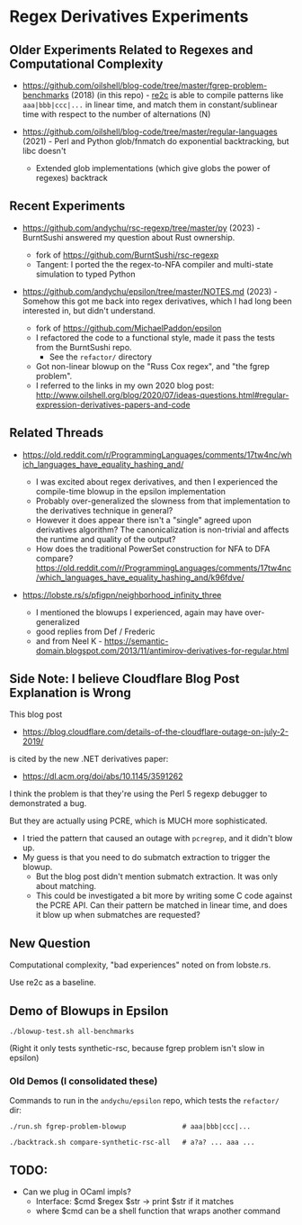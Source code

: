 Regex Derivatives Experiments
=============================

## Older Experiments Related to Regexes and Computational Complexity

- <https://github.com/oilshell/blog-code/tree/master/fgrep-problem-benchmarks> (2018)
  (in this repo) - [re2c](https://re2c.org) is able to compile patterns like
  `aaa|bbb|ccc|...` in linear time, and match them in constant/sublinear time
  with respect to the number of alternations (N)

- <https://github.com/oilshell/blog-code/tree/master/regular-languages> (2021) - Perl
  and Python glob/fnmatch do exponential backtracking, but libc doesn't
  - Extended glob implementations (which give globs the power of regexes) backtrack

## Recent Experiments

- <https://github.com/andychu/rsc-regexp/tree/master/py> (2023) - BurntSushi
  answered my question about Rust ownership.  
  - fork of <https://github.com/BurntSushi/rsc-regexp>
  - Tangent: I ported the the regex-to-NFA compiler and multi-state simulation
    to typed Python

- <https://github.com/andychu/epsilon/tree/master/NOTES.md> (2023) - Somehow
  this got me back into regex derivatives, which I had long been interested in,
  but didn't understand.
  - fork of <https://github.com/MichaelPaddon/epsilon>
  - I refactored the code to a functional style, made it pass the tests from
    the BurntSushi repo.
    - See the `refactor/` directory
  - Got non-linear blowup on the "Russ Cox regex", and "the fgrep problem".
  - I referred to the links in my own 2020 blog post:
    <http://www.oilshell.org/blog/2020/07/ideas-questions.html#regular-expression-derivatives-papers-and-code>

## Related Threads

- <https://old.reddit.com/r/ProgrammingLanguages/comments/17tw4nc/which_languages_have_equality_hashing_and/>
  - I was excited about regex derivatives, and then I experienced the compile-time blowup in the epsilon implementation
  - Probably over-generalized the slowness from that implementation to the derivatives technique in general?
  - However it does appear there isn't a "single" agreed upon derivatives
    algorithm?  The canonicalization is non-trivial and affects the runtime and
    quality of the output?
  - How does the traditional PowerSet construction for NFA to DFA compare?  <https://old.reddit.com/r/ProgrammingLanguages/comments/17tw4nc/which_languages_have_equality_hashing_and/k96fdve/>

- <https://lobste.rs/s/pfigpn/neighborhood_infinity_three>
  - I mentioned the blowups I experienced, again may have over-generalized
  - good replies from Def / Frederic
  - and from Neel K -
    <https://semantic-domain.blogspot.com/2013/11/antimirov-derivatives-for-regular.html>

## Side Note: I believe Cloudflare Blog Post Explanation is Wrong

This blog post 

- <https://blog.cloudflare.com/details-of-the-cloudflare-outage-on-july-2-2019/>

is cited by the new .NET derivatives paper:

- <https://dl.acm.org/doi/abs/10.1145/3591262>

I think the problem is that they're using the Perl 5 regexp debugger to
demonstrated a bug.

But they are actually using PCRE, which is MUCH more sophisticated.

- I tried the pattern that caused an outage with `pcregrep`, and it didn't blow
  up.
- My guess is that you need to do submatch extraction to trigger the blowup.
  - But the blog post didn't mention submatch extraction.  It was only about
    matching.
  - This could be investigated a bit more by writing some C code against the
    PCRE API.  Can their pattern be matched in linear time, and does it blow up
    when submatches are requested?

## New Question

Computational complexity, "bad experiences" noted on from lobste.rs.

Use re2c as a baseline.

## Demo of Blowups in Epsilon

    ./blowup-test.sh all-benchmarks

(Right it only tests synthetic-rsc, because fgrep problem isn't slow in
epsilon)
    
### Old Demos (I consolidated these)

Commands to run in the `andychu/epsilon` repo, which tests the `refactor/` dir:

    ./run.sh fgrep-problem-blowup              # aaa|bbb|ccc|...

    ./backtrack.sh compare-synthetic-rsc-all   # a?a? ... aaa ...

## TODO:

- Can we plug in OCaml impls?
  - Interface: $cmd $regex $str -> print $str if it matches
  - where $cmd can be a shell function that wraps another command

